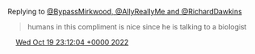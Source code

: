 Replying to [@BypassMirkwood, @AllyReallyMe and @RichardDawkins](https://twitter.com/BypassMirkwood/status/1582652813683077121)

> humans in this compliment is nice since he is talking to a biologist

<img src="../../media/tweet.ico" width="12" /> [Wed Oct 19 23:12:04 +0000 2022](https://twitter.com/DromerDenker/status/1582872237673414656)